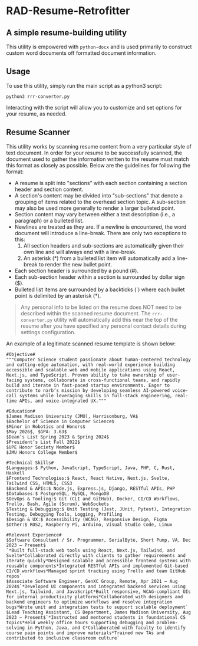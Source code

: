 # RAD-Resume-Retrofitter
## A simple resume-building utility

This utility is empowered with `python-docx` and is used primarily to construct custom word documents off formatted document information.

## Usage

To use this utility, simply run the main script as a python3 script:

```
python3 rrr-converter.py
```

Interacting with the script will allow you to customize and set options for your resume, as needed.

## Resume Scanner

This utility works by scanning resume content from a very particular style of text document. In order for your resume to be successfully scanned, the document used to gather the information written to the resume must match this format as closely as possible. Below are the guidelines for following the format:

* A resume is split into "sections" with each section containing a section header and section content.
* A section's content may be divided into "sub-sections" that denote a grouping of items related to the overhead section topic. A sub-section may also be used more generally to render a larger bulleted point.
* Section content may vary between either a text description (i.e., a paragraph) or a bulleted list.
* Newlines are treated as they are. If a newline is encountered, the word document will introduce a line-break. There are only two exceptions to this:
    1. All section headers and sub-sections are automatically given their own line and will always end with a line-break.
    2. An asterisk (*) from a bulleted list item will automatically add a line-break to render the new bullet point.
* Each section header is surrounded by a pound (#).
* Each sub-section header within a section is surrounded by dollar sign ($).
* Bulleted list items are surrounded by a backticks (`) where each bullet point is delimited by an asterisk (*).

> Any personal info to be listed on the resume does NOT need to be described within the scanned resume document. The `rrr-converter.py` utility will automatically add this near the top of the resume after you have specified any personal contact details during settings configuration.

An example of a legitimate scanned resume template is shown below:

```plaintext
#Objective#
"""Computer Science student passionate about human-centered technology and cutting-edge automation, with real-world experience building accessible and scalable web and mobile applications using React, Next.js, and TypeScript. Proven ability to take ownership of user-facing systems, collaborate in cross-functional teams, and rapidly build and iterate in fast-paced startup environments. Eager to contribute to narb’s mission by developing seamless AI-powered voice-call systems while leveraging skills in full-stack engineering, real-time APIs, and voice-integrated UX."""

#Education#
$James Madison University (JMU), Harrisonburg, VA$
$Bachelor of Science in Computer Science$
$Minor in Robotics and Honors$
$May 2026$, $GPA: 3.63$
$Dean’s List Spring 2023 & Spring 2024$
$President’s List Fall 2022$
$UPE Honor Society Member$
$JMU Honors College Member$

#Technical Skills#
$Languages:$ Python, JavaScript, TypeScript, Java, PHP, C, Rust, Haskell
$Frontend Technologies:$ React, React Native, Next.js, Svelte, Tailwind CSS, HTML5, CSS3
$Backend & APIs:$ Node.js, Express.js, Django, RESTful APIs, PHP
$Databases:$ PostgreSQL, MySQL, MongoDB
$DevOps & Tooling:$ Git (CLI and GitHub), Docker, CI/CD Workflows, Trello, Bash, Agile (Scrum), WebSockets
$Testing & Debugging:$ Unit Testing (Jest, JUnit, Pytest), Integration Testing, Debugging Tools, Logging, Profiling
$Design & UX:$ Accessibility (WCAG), Responsive Design, Figma
$Other:$ ROS2, Raspberry Pi, Arduino, Visual Studio Code, Linux

#Relevant Experience#
$Software Consultant / Sr. Programmer, SerialByte, Short Pump, VA, Dec 2023 – Present$
`*Built full-stack web tools using React, Next.js, Tailwind, and Svelte*Collaborated directly with clients to gather requirements and iterate quickly*Designed scalable and accessible frontend systems with reusable components*Integrated RESTful APIs and implemented Git-based CI/CD workflows*Managed sprint tracking using Trello and team GitHub repos`
$Associate Software Engineer, GenXC Group, Remote, Apr 2021 – Aug 2024$`*Developed UI components and integrated backend services using Next.js, Tailwind, and JavaScript*Built responsive, WCAG-compliant UIs for internal productivity platforms*Collaborated with designers and backend engineers to optimize workflows and resolve integration bugs*Wrote unit and integration tests to support scalable deployment`
$Lead Teaching Assistant, CS Department, James Madison University, Aug 2023 – Present$`*Instructed and mentored students in foundational CS topics*Held weekly office hours supporting debugging and problem-solving in Python, Java, and C*Collaborated with faculty to identify course pain points and improve materials*Trained new TAs and contributed to inclusive classroom culture`
```